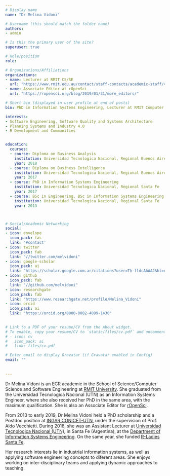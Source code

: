 ```yaml
---
# Display name
name: "Dr Melina Vidoni"

# Username (this should match the folder name)
authors:
- admin

# Is this the primary user of the site?
superuser: true

# Role/position
role: 

# Organizations/Affiliations
organizations:
- name: Lecturer at RMIT CS/SE
  url: "https://www.rmit.edu.au/contact/staff-contacts/academic-staff/v/vidoni-dr-melina"
- name: Associate Editor at rOpenSci
  url: "https://ropensci.org/blog/2019/01/31/more_editors/"

# Short bio (displayed in user profile at end of posts)
bio: PhD in Information Systems Engineering, Lecturer at RMIT Computer Science/Software Engineering, Associate Editor of rOpenSci.

interests:
- Software Engineering, Software Quality and Systems Architecture
- Planning Systems and Industry 4.0
- R Development and Communities


education:
  courses:
  - course: Diploma on Business Analysis
    institution: Universidad Tecnologica Nacional, Regional Buenos Aires
    year: 2018
  - course: Diploma on Business Intelligence
    institution: Universidad Tecnologica Nacional, Regional Buenos Aires
    year: 2017
  - course: PhD in Information Systems Engineering
    institution: Universidad Tecnologica Nacional, Regional Santa Fe
    year: 2017
  - course: BSc in Engineering, BSc in Information Systems Engineering
    institution: Universidad Tecnologica Nacional, Regional Santa Fe
    year: 2013



# Social/Academic Networking
social:
- icon: envelope
  icon_pack: fas
  link: '#contact'
- icon: twitter
  icon_pack: fab
  link: "//twitter.com/melvidoni"
- icon: google-scholar
  icon_pack: ai
  link: "https://scholar.google.com.ar/citations?user=Th-fldcAAAAJ&hl=en"
- icon: github
  icon_pack: fab
  link: "//github.com/melvidoni"
- icon: researchgate
  icon_pack: fab
  link: "https://www.researchgate.net/profile/Melina_Vidoni"
- icon: orcid
  icon_pack: ai
  link: "https://orcid.org/0000-0002-4099-1430" 

  
# Link to a PDF of your resume/CV from the About widget.
# To enable, copy your resume/CV to `static/files/cv.pdf` and uncomment the lines below.  
# - icon: cv
#   icon_pack: ai
#   link: files/cv.pdf

# Enter email to display Gravatar (if Gravatar enabled in Config)
email: ""
  
  
---
```



Dr Melina Vidoni is an ECR academic in the School of Science/Computer Science and Software Engineering at [RMIT University](https://www.rmit.edu.au/about/schools-colleges/science). She graduated from the Universidad Tecnologica Nacional (UTN) as an Information Systems Engineer, where she also received her PhD in the same area, with the maximum qualification. She is also an Associate Editor for [rOpenSci](https://ropensci.org/blog/2019/01/31/more_editors/).

From 2013 to early 2019, Dr Melina Vidoni held a PhD scholarship and a Postdoc position at [INGAR CONICET-UTN](http://www.ingar.santafe-conicet.gov.ar/), under the supervision of Prof. Aldo Vecchietti. During 2018, she was an Assistant Lecturer at [Universidad Tecnologica Nacional (UTN)](https://www.frsf.utn.edu.ar/), in Santa Fe (Argentina), at the [Department of Information Systems Engineering](https://www.frsf.utn.edu.ar/institucional/departamentos/departamento-ingenieria-en-sistemas-de-informacion). On the same year, she funded [R-Ladies Santa Fe](https://www.meetup.com/rladies-santa-fe/).

Her research interests lie in industrial information systems, as well as applying software engineering concepts to diferent areas. She enjoys working on inter-disciplinary teams and applying dynamic approaches to teaching. 
